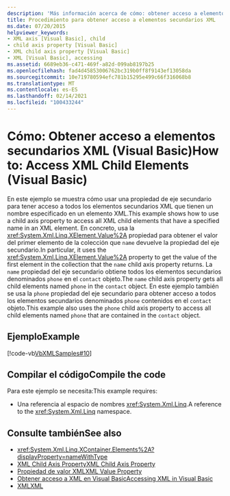 ```yaml
---
description: 'Más información acerca de cómo: obtener acceso a elementos secundarios XML (Visual Basic)'
title: Procedimiento para obtener acceso a elementos secundarios XML
ms.date: 07/20/2015
helpviewer_keywords:
- XML axis [Visual Basic], child
- child axis property [Visual Basic]
- XML child axis property [Visual Basic]
- XML [Visual Basic], accessing
ms.assetid: 6689eb36-c471-469f-a82d-099ab8197b25
ms.openlocfilehash: fad4d45853006762bc319b0ff8f9143ef13058da
ms.sourcegitcommit: 10e719780594efc781b15295e499c66f316068b8
ms.translationtype: MT
ms.contentlocale: es-ES
ms.lasthandoff: 02/14/2021
ms.locfileid: "100433244"
---
```

# <a name="how-to-access-xml-child-elements-visual-basic"></a><span data-ttu-id="9cfd5-103">Cómo: Obtener acceso a elementos secundarios XML (Visual Basic)</span><span class="sxs-lookup"><span data-stu-id="9cfd5-103">How to: Access XML Child Elements (Visual Basic)</span></span>

<span data-ttu-id="9cfd5-104">En este ejemplo se muestra cómo usar una propiedad de eje secundario para tener acceso a todos los elementos secundarios XML que tienen un nombre especificado en un elemento XML.</span><span class="sxs-lookup"><span data-stu-id="9cfd5-104">This example shows how to use a child axis property to access all XML child elements that have a specified name in an XML element.</span></span> <span data-ttu-id="9cfd5-105">En concreto, usa la <xref:System.Xml.Linq.XElement.Value%2A> propiedad para obtener el valor del primer elemento de la colección que `name` devuelve la propiedad del eje secundario.</span><span class="sxs-lookup"><span data-stu-id="9cfd5-105">In particular, it uses the <xref:System.Xml.Linq.XElement.Value%2A> property to get the value of the first element in the collection that the `name` child axis property returns.</span></span> <span data-ttu-id="9cfd5-106">La `name` propiedad del eje secundario obtiene todos los elementos secundarios denominados `phone` en el `contact` objeto.</span><span class="sxs-lookup"><span data-stu-id="9cfd5-106">The `name` child axis property gets all child elements named `phone` in the `contact` object.</span></span> <span data-ttu-id="9cfd5-107">En este ejemplo también se usa la `phone` propiedad del eje secundario para obtener acceso a todos los elementos secundarios denominados `phone` contenidos en el `contact` objeto.</span><span class="sxs-lookup"><span data-stu-id="9cfd5-107">This example also uses the `phone` child axis property to access all child elements named `phone` that are contained in the `contact` object.</span></span>  
  
## <a name="example"></a><span data-ttu-id="9cfd5-108">Ejemplo</span><span class="sxs-lookup"><span data-stu-id="9cfd5-108">Example</span></span>  

 [!code-vb[VbXMLSamples#10](~/samples/snippets/visualbasic/VS_Snippets_VBCSharp/VbXMLSamples/VB/XMLSamples4.vb#10)]  
  
## <a name="compile-the-code"></a><span data-ttu-id="9cfd5-109">Compilar el código</span><span class="sxs-lookup"><span data-stu-id="9cfd5-109">Compile the code</span></span>  

 <span data-ttu-id="9cfd5-110">Para este ejemplo se necesita:</span><span class="sxs-lookup"><span data-stu-id="9cfd5-110">This example requires:</span></span>  
  
- <span data-ttu-id="9cfd5-111">Una referencia al espacio de nombres <xref:System.Xml.Linq>.</span><span class="sxs-lookup"><span data-stu-id="9cfd5-111">A reference to the <xref:System.Xml.Linq> namespace.</span></span>  
  
## <a name="see-also"></a><span data-ttu-id="9cfd5-112">Consulte también</span><span class="sxs-lookup"><span data-stu-id="9cfd5-112">See also</span></span>

- <xref:System.Xml.Linq.XContainer.Elements%2A?displayProperty=nameWithType>
- [<span data-ttu-id="9cfd5-113">XML Child Axis Property</span><span class="sxs-lookup"><span data-stu-id="9cfd5-113">XML Child Axis Property</span></span>](../../../language-reference/xml-axis/xml-child-axis-property.md)
- [<span data-ttu-id="9cfd5-114">Propiedad de valor XML</span><span class="sxs-lookup"><span data-stu-id="9cfd5-114">XML Value Property</span></span>](../../../language-reference/xml-axis/xml-value-property.md)
- [<span data-ttu-id="9cfd5-115">Obtener acceso a XML en Visual Basic</span><span class="sxs-lookup"><span data-stu-id="9cfd5-115">Accessing XML in Visual Basic</span></span>](accessing-xml.md)
- [<span data-ttu-id="9cfd5-116">XML</span><span class="sxs-lookup"><span data-stu-id="9cfd5-116">XML</span></span>](index.md)
